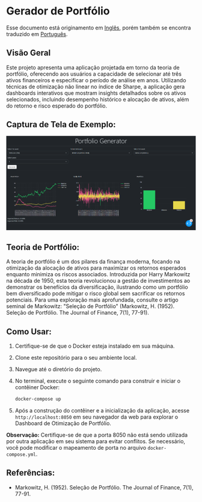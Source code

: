# Gerador de Portfólio

Esse documento está originamento em [Inglês](URL_do_Link), porém também se encontra traduzido em [Português](URL_do_Link).

## Visão Geral

Este projeto apresenta uma aplicação projetada em torno da teoria de portfólio, oferecendo aos usuários a capacidade de selecionar até três ativos financeiros e especificar o período de análise em anos. Utilizando técnicas de otimização não linear no índice de Sharpe, a aplicação gera dashboards interativos que mostram insights detalhados sobre os ativos selecionados, incluindo desempenho histórico e alocação de ativos, além do retorno e risco esperado do portfólio.

## Captura de Tela de Exemplo:

![Dashboard de Otimização de Portfólio](https://raw.githubusercontent.com/lucsalm/portfolio-generator-dash/main/portfolio-example.png)

## Teoria de Portfólio:

A teoria de portfólio é um dos pilares da finança moderna, focando na otimização da alocação de ativos para maximizar os retornos esperados enquanto minimiza os riscos associados. Introduzida por Harry Markowitz na década de 1950, esta teoria revolucionou a gestão de investimentos ao demonstrar os benefícios da diversificação, ilustrando como um portfólio bem diversificado pode mitigar o risco global sem sacrificar os retornos potenciais. Para uma exploração mais aprofundada, consulte o artigo seminal de Markowitz: "Seleção de Portfólio" (Markowitz, H. (1952). Seleção de Portfólio. The Journal of Finance, 7(1), 77-91).

## Como Usar:

1. Certifique-se de que o Docker esteja instalado em sua máquina.
2. Clone este repositório para o seu ambiente local.
3. Navegue até o diretório do projeto.
4. No terminal, execute o seguinte comando para construir e iniciar o contêiner Docker:

    ```bash
    docker-compose up
    ```

5. Após a construção do contêiner e a inicialização da aplicação, acesse `http://localhost:8050` em seu navegador da web para explorar o Dashboard de Otimização de Portfólio.

**Observação:** Certifique-se de que a porta 8050 não está sendo utilizada por outra aplicação em seu sistema para evitar conflitos. Se necessário, você pode modificar o mapeamento de porta no arquivo `docker-compose.yml`.

## Referências:

- Markowitz, H. (1952). Seleção de Portfólio. The Journal of Finance, 7(1), 77-91.
